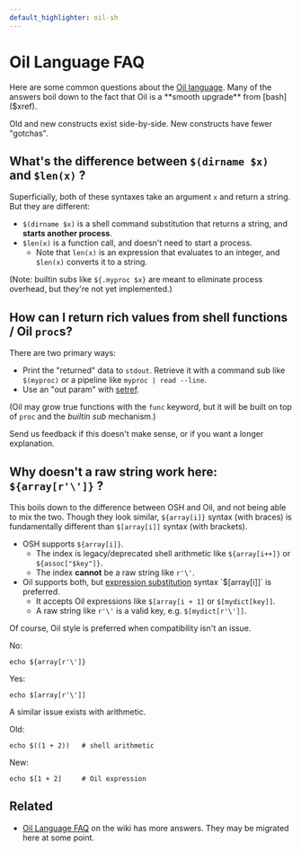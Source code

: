 ```yaml
---
default_highlighter: oil-sh
---
```


Oil Language FAQ
===================

Here are some common questions about the [Oil language]($xref:oil-language).
Many of the answers boil down to the fact that Oil is a **smooth upgrade**
from [bash]($xref).

Old and new constructs exist side-by-side.  New constructs have fewer
"gotchas".

<!-- cmark.py expands this -->
<div id="toc">
</div>


## What's the difference between `$(dirname $x)` and `$len(x)` ?

Superficially, both of these syntaxes take an argument `x` and return a
string.  But they are different:

- `$(dirname $x)` is a shell command substitution that returns a string, and
  **starts another process**.
- `$len(x)` is a function call, and doesn't need to start a process.
  - Note that `len(x)` is an expression that evaluates to an integer, and
    `$len(x)` converts it to a string.

(Note: builtin subs like `${.myproc $x}` are meant to eliminate process
overhead, but they're not yet implemented.)

## How can I return rich values from shell functions / Oil `proc`s?

There are two primary ways:

- Print the "returned" data to `stdout`.  Retrieve it with a command sub like
  `$(myproc)` or a pipeline like `myproc | read --line`.
- Use an "out param" with [setref]($oil-help:setref).

(Oil may grow true functions with the `func` keyword, but it will be built on
top of `proc` and the *builtin sub* mechanism.)

Send us feedback if this doesn't make sense, or if you want a longer
explanation.

## Why doesn't a raw string work here: `${array[r'\']}` ?

This boils down to the difference between OSH and Oil, and not being able to
mix the two.  Though they look similar, `${array[i]}` syntax (with braces) is
fundamentally different than `$[array[i]]` syntax (with brackets).

- OSH supports `${array[i]}`.
  - The index is legacy/deprecated shell arithmetic like `${array[i++]}` or
    `${assoc["$key"]}`.
  - The index **cannot** be a raw string like `r'\'`.
- Oil supports both, but [expression substitution]($oil-help:expr-sub) syntax
  `$[array[i]]` is preferred.
  - It accepts Oil expressions like `$[array[i + 1]` or `$[mydict[key]]`.
  - A raw string like `r'\'` is a valid key, e.g.  `$[mydict[r'\']]`.

Of course, Oil style is preferred when compatibility isn't an issue.

No:

    echo ${array[r'\']}

Yes:

    echo $[array[r'\']]

A similar issue exists with arithmetic.

Old:

    echo $((1 + 2))   # shell arithmetic

New:

    echo $[1 + 2]     # Oil expression

<!--

## Why doesn't the ternary operator work here: `${array[0 if cond else 5]}`?

The issue is the same as above.  Oil expression are allowed within `$[]` but
not `${}`.

-->

## Related

- [Oil Language FAQ]($wiki) on the wiki has more answers.  They may be migrated
  here at some point.

